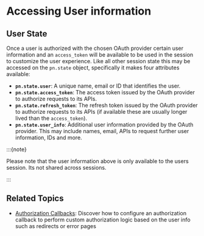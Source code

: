 # Accessing User information

## User State

Once a user is authorized with the chosen OAuth provider certain user information and an `access_token` will be available to be used in the session to customize the user experience. Like all other session state this may be accessed on the `pn.state` object, specifically it makes four attributes available:

* **`pn.state.user`**: A unique name, email or ID that identifies the user.
* **`pn.state.access_token`**: The access token issued by the OAuth provider to authorize requests to its APIs.
* **`pn.state.refresh_token`**: The refresh token issued by the OAuth provider to authorize requests to its APIs (if available these are usually longer lived than the `access_token`).
* **`pn.state.user_info`**: Additional user information provided by the OAuth provider. This may include names, email, APIs to request further user information, IDs and more.

:::{note}

Please note that the user information above is only available to the users session. Its not shared across sessions.

:::

## Related Topics

- [Authorization Callbacks](authorization): Discover how to configure an authorization callback to perform custom authorization logic based on the user info such as redirects or error pages
